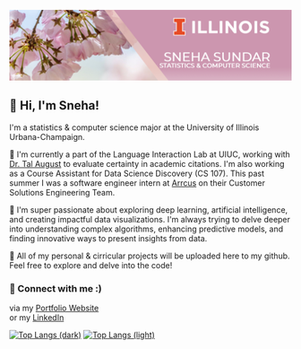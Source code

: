 ![image](https://github.com/snehasund/snehasund/blob/main/linkedin-banner-image-5.png)

<h2> 💌 Hi, I'm Sneha!</h2>

I'm a statistics & computer science major at the University of Illinois Urbana-Champaign.

🦋 I'm currently a part of the Language Interaction Lab at UIUC, working with [Dr. Tal August](https://www.talaugust.github.io) to evaluate certainty in academic citations. I'm also working as a Course Assistant for Data Science Discovery (CS 107). This past summer I was a software engineer intern at [Arrcus](https://www.arrcus.com) on their Customer Solutions Engineering Team.

💭 I'm super passionate about exploring deep learning, artificial intelligence, and creating impactful data visualizations. I'm always trying to delve deeper into understanding complex algorithms, enhancing predictive models, and finding innovative ways to present insights from data.

🎀 All of my personal & cirricular projects will be uploaded here to my github. Feel free to explore and delve into the code!

### 🔗 Connect with me :)
via my [Portfolio Website](http://snehasund.github.io)
<br>
or my [LinkedIn](https://linkedin.com/in/sneha-sundar26)



[![Top Langs (dark)](https://github-readme-stats-git-masterrstaa-rickstaa.vercel.app/api/top-langs/?username=snehasund&theme=transparent&text_color=ffffff&title_color=ffffff&langs_count=8&size_weight=0.3&count_weight=0.7&layout=compact#gh-dark-mode-only)](https://github.com/anuraghazra/github-readme-stats#gh-dark-mode-only)
[![Top Langs (light)](https://github-readme-stats-git-masterrstaa-rickstaa.vercel.app/api/top-langs/?username=snehasund&theme=transparent&text_color=000000&title_color=000000&langs_count=8&size_weight=0.3&count_weight=0.7&layout=compact#gh-light-mode-only)](https://github.com/anuraghazra/github-readme-stats#gh-light-mode-only)






<!--
**snehasund/snehasund** is a ✨ _special_ ✨ repository because its `README.md` (this file) appears on your GitHub profile.

Here are some ideas to get you started:

- 🔭 I’m currently working on ...
- 🌱 I’m currently learning ...
- 👯 I’m looking to collaborate on ...
- 🤔 I’m looking for help with ...
- 💬 Ask me about ...
- 📫 How to reach me: ...
- 😄 Pronouns: ...
- ⚡ Fun fact: ...
-->
